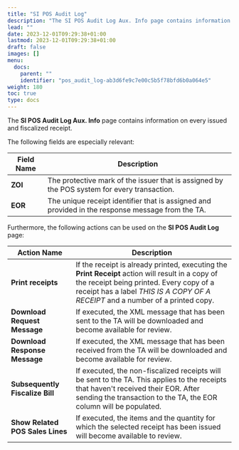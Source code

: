 ```yaml
---
title: "SI POS Audit Log"
description: "The SI POS Audit Log Aux. Info page contains information on every issued and fiscalized receipt. "
lead: ""
date: 2023-12-01T09:29:38+01:00
lastmod: 2023-12-01T09:29:38+01:00
draft: false
images: []
menu:
  docs:
    parent: ""
    identifier: "pos_audit_log-ab3d6fe9c7e00c5b5f78bfd6b0a064e5"
weight: 180
toc: true
type: docs
---
```


The **SI POS Audit Log Aux. Info** page contains information on every issued and fiscalized receipt.

The following fields are especially relevant:

| Field Name      | Description |
| ----------- | ----------- |
| **ZOI** | The protective mark of the issuer that is assigned by the POS system for every transaction. |
| **EOR** | The unique receipt identifier that is assigned and provided in the response message from the TA. |

Furthermore, the following actions can be used on the **SI POS Audit Log** page:

| Action Name      | Description |
| ----------- | ----------- |
| **Print receipts** | If the receipt is already printed, executing the **Print Receipt** action will result in a copy of the receipt being printed. Every copy of a receipt has a label *THIS IS A COPY OF A RECEIPT* and a number of a printed copy. |
| **Download Request Message** | If executed, the XML message that has been sent to the TA will be downloaded and become available for review. |
| **Download Response Message** | If executed, the XML message that has been received from the TA will be downloaded and become available for review. |
| **Subsequently Fiscalize Bill** | If executed, the non-fiscalized receipts will be sent to the TA. This applies to the receipts that haven't received their EOR. After sending the transaction to the TA, the EOR column will be populated. |
| **Show Related POS Sales Lines** | If executed, the items and the quantity for which the selected receipt has been issued will become available to review. | 
